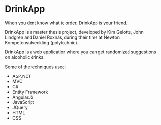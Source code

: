 # DrinkApp
When you dont know what to order, DrinkApp is your friend.


DrinkApp is a master thesis project, developed by Kim Gelotte, John Lindgren and Daniel Roxnäs, during their time at Newton Kompetensutveckling (polytechnic).

DrinkApp is a web application where you can get randomized suggestions on alcoholic drinks.

Some of the techniques used:  
- ASP.NET  
- MVC  
- C#  
- Entity Framework  
- AngularJS  
- JavaScript  
- JQuery  
- HTML  
- CSS  
